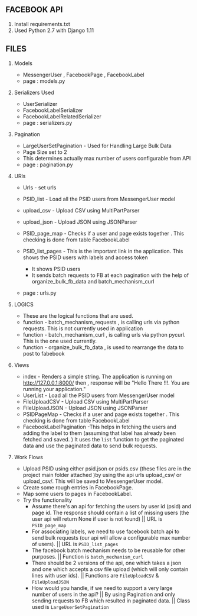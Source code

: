 ## FACEBOOK API
1. Install requirements.txt
2. Used Python 2.7 with Django 1.11

## FILES

1. Models 
   * MessengerUser , FacebookPage , FacebookLabel 
   * page : models.py
   
2. Serializers Used
   * UserSerializer
   * FacebookLabelSerializer
   * FacebookLabelRelatedSerializer
   * page : serializers.py
   
3. Pagination
   * LargeUserSetPagination - Used for Handling Large Bulk Data 
   * Page Size set to 2
   * This determines  actually max number of users configurable from API
   * page : pagination.py
   
 3. URls
    * Urls - set urls
    * PSID_list - Load all the PSID users from MessengerUser model
    * upload_csv - Upload CSV using MultiPartParser
    * upload_json - Upload JSON using JSONParser
    * PSID_page_map - Checks if a user and page exists together . This checking is done from table FacebookLabel
    * PSID_list_pages - This is the important link in the application. This shows the PSID users with labels and access token
        * It shows PSID users
        * It sends batch requests to FB at each pagination with the help of organize_bulk_fb_data and batch_mechanism_curl
      
    * page : urls.py
   
   
 4. LOGICS
    * These are the logical functions that are used. 
    * function - batch_mechanism_requests ,  is calling urls via python requests. This is not currently used in application
    * function - batch_mechanism_curl , is calling urls via python pycurl. This is the one used currently.
    * function -  organize_bulk_fb_data , is used to rearrange the data to post to fabebook
    
5. Views
    * index - Renders a simple string. The application is running on http://127.0.0.1:8000/ then , response will be "Hello There !!!. You  are running your application."
    * UserList - Load all the PSID users from MessengerUser model
    * FileUploadCSV - Upload CSV using MultiPartParser
    * FileUploadJSON -  Upload JSON using JSONParser
    * PSIDPageMap -  Checks if a user and page exists together . This checking is done from table FacebookLabel
    * FacebookLabelPagination -This helps in fetching the users and adding the label to
them (assuming that label has already been fetched and saved. )
It uses the `list` function to get the paginated data and use the paginated data to send bulk requests.
    
    
6. Work Flows
    * Upload PSID using either psid.json or psids.csv (these files are in the project main folder attached )by using the api urls upload_csv/ or upload_csv/. This will be saved to MessengerUser model.
    * Create some rough entries in FacebookPage. 
    * Map some users to pages in FacebookLabel. 
    * Try the functionality 
        * Assume there's an api for fetching the users by user id (psid) and page id. The response should contain a list of missing users (the user api will return None if user is not found) ||   URL is `PSID_page_map`
        * For associating labels, we need to use facebook batch api to send bulk requests (our api will allow a configurable max number of users). ||  URL is `PSID_list_pages`
        * The facebook batch mechanism needs to be reusable for other purposes. || Function is `batch_mechanism_curl`
        * There should be 2 versions of the api, one which takes a json and one which accepts a csv file upload (which will only contain lines with user ids). || Functions are `FileUploadCSV` & `FileUploadJSON`
        * How would you handle, if we need to support a very large number of users in the api? ||  By using Pagination and only sending requests to FB which resulted in paginated data. || Class used is `LargeUserSetPagination`
   
